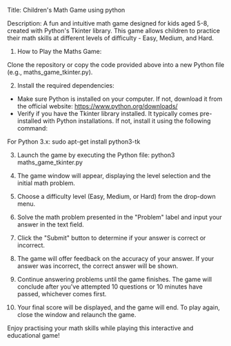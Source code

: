 Title: Children's Math Game using python 

Description:
A fun and intuitive math game designed for kids aged 5-8, created with Python's Tkinter library. This game allows children to practice their math skills at different levels of difficulty - Easy, Medium, and Hard.

1. How to Play the Maths Game:

Clone the repository or copy the code provided above into a new Python file (e.g., maths_game_tkinter.py).


2. Install the required dependencies:
-	Make sure Python is installed on your computer. If not, download it from the official website: https://www.python.org/downloads/
-	Verify if you have the Tkinter library installed. It typically comes pre-installed with Python installations. If not, install it using the following command:

For Python 3.x:
sudo apt-get install python3-tk


3.	Launch the game by executing the Python file:
python3 maths_game_tkinter.py


4.	The game window will appear, displaying the level selection and the initial math problem.

5.	Choose a difficulty level (Easy, Medium, or Hard) from the drop-down menu.

6.	Solve the math problem presented in the "Problem" label and input your answer in the text field.

7.	Click the "Submit" button to determine if your answer is correct or incorrect.

8.	The game will offer feedback on the accuracy of your answer. If your answer was incorrect, the correct answer will be shown.

9.	Continue answering problems until the game finishes. The game will conclude after you've attempted 10 questions or 10 minutes have passed, whichever comes first.

10.	Your final score will be displayed, and the game will end. To play again, close the window and relaunch the game.

Enjoy practising your math skills while playing this interactive and educational game!
